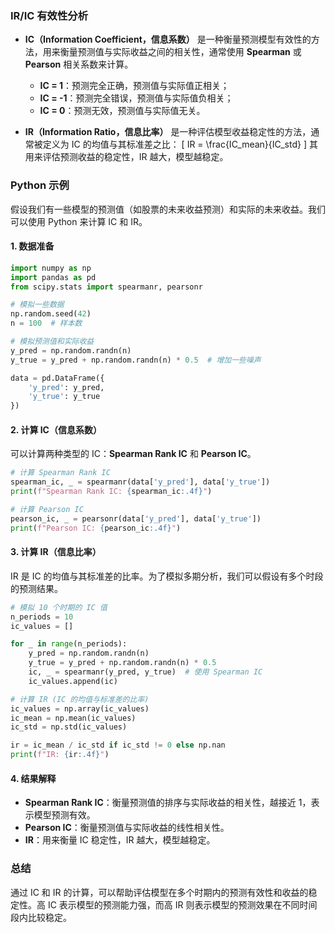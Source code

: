 ### IR/IC 有效性分析

- **IC（Information Coefficient，信息系数）** 是一种衡量预测模型有效性的方法，用来衡量预测值与实际收益之间的相关性，通常使用 **Spearman** 或 **Pearson** 相关系数来计算。
  - **IC = 1**：预测完全正确，预测值与实际值正相关；
  - **IC = -1**：预测完全错误，预测值与实际值负相关；
  - **IC = 0**：预测无效，预测值与实际值无关。

- **IR（Information Ratio，信息比率）** 是一种评估模型收益稳定性的方法，通常被定义为 IC 的均值与其标准差之比：
  \[
  IR = \frac{IC\_mean}{IC\_std}
  \]
  其用来评估预测收益的稳定性，IR 越大，模型越稳定。

### Python 示例

假设我们有一些模型的预测值（如股票的未来收益预测）和实际的未来收益。我们可以使用 Python 来计算 IC 和 IR。

#### 1. 数据准备

```python
import numpy as np
import pandas as pd
from scipy.stats import spearmanr, pearsonr

# 模拟一些数据
np.random.seed(42)
n = 100  # 样本数

# 模拟预测值和实际收益
y_pred = np.random.randn(n)
y_true = y_pred + np.random.randn(n) * 0.5  # 增加一些噪声

data = pd.DataFrame({
    'y_pred': y_pred,
    'y_true': y_true
})
```

#### 2. 计算 IC（信息系数）

可以计算两种类型的 IC：**Spearman Rank IC** 和 **Pearson IC**。

```python
# 计算 Spearman Rank IC
spearman_ic, _ = spearmanr(data['y_pred'], data['y_true'])
print(f"Spearman Rank IC: {spearman_ic:.4f}")

# 计算 Pearson IC
pearson_ic, _ = pearsonr(data['y_pred'], data['y_true'])
print(f"Pearson IC: {pearson_ic:.4f}")
```

#### 3. 计算 IR（信息比率）

IR 是 IC 的均值与其标准差的比率。为了模拟多期分析，我们可以假设有多个时段的预测结果。

```python
# 模拟 10 个时期的 IC 值
n_periods = 10
ic_values = []

for _ in range(n_periods):
    y_pred = np.random.randn(n)
    y_true = y_pred + np.random.randn(n) * 0.5
    ic, _ = spearmanr(y_pred, y_true)  # 使用 Spearman IC
    ic_values.append(ic)

# 计算 IR (IC 的均值与标准差的比率)
ic_values = np.array(ic_values)
ic_mean = np.mean(ic_values)
ic_std = np.std(ic_values)

ir = ic_mean / ic_std if ic_std != 0 else np.nan
print(f"IR: {ir:.4f}")
```

#### 4. 结果解释

- **Spearman Rank IC**：衡量预测值的排序与实际收益的相关性，越接近 1，表示模型预测有效。
- **Pearson IC**：衡量预测值与实际收益的线性相关性。
- **IR**：用来衡量 IC 稳定性，IR 越大，模型越稳定。

### 总结

通过 IC 和 IR 的计算，可以帮助评估模型在多个时期内的预测有效性和收益的稳定性。高 IC 表示模型的预测能力强，而高 IR 则表示模型的预测效果在不同时间段内比较稳定。